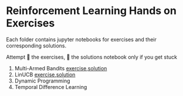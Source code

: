 # Reinforcement Learning Hands on Exercises

Each folder contains jupyter notebooks for exercises and their corresponding solutions. 


Attempt :muscle: the exercises, :eyes: the solutions notebook only if you get stuck

1. Multi-Armed Bandits [exercise](https://github.com/vumaasha/rl_handson/blob/master/MAB/Multi-Armed-Bandits-Exercise.ipynb),[solution](https://github.com/vumaasha/rl_handson/blob/master/MAB/Multi-Armed-Bandits-Solution.ipynb)
2. LinUCB [exercise](https://github.com/vumaasha/rl_handson/blob/master/MAB/linUCBExercise.ipynb),[solution](https://github.com/vumaasha/rl_handson/blob/master/MAB/linUCBSolution.ipynb)
3. Dynamic Programming
4. Temporal Difference Learning
